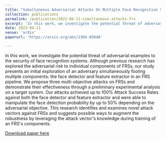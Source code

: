 ```yaml
---
title: "Simultaneous Adversarial Attacks On Multiple Face Recognition System Components"
collection: publications
permalink: /publication/2023-04-11-simultaneous-attacks-frs
excerpt: 'In this work, we investigate the potential threat of adversarial examples to the security of face recognition systems.'
date: 2023-04-11
venue: 'arXiv'
paperurl: 'https://arxiv.org/abs/2304.05048'

---
```

In this work, we investigate the potential threat of adversarial examples to the security of face recognition systems. Although previous research has explored the adversarial risk to individual components of FRSs, our study presents an initial exploration of an adversary simultaneously fooling multiple components: the face detector and feature extractor in an FRS pipeline. We propose three multi-objective attacks on FRSs and demonstrate their effectiveness through a preliminary experimental analysis on a target system. Our attacks achieved up to 100% Attack Success Rates against both the face detector and feature extractor and were able to manipulate the face detection probability by up to 50% depending on the adversarial objective. This research identifies and examines novel attack vectors against FRSs and suggests possible ways to augment the robustness by leveraging the attack vector's knowledge during training of an FRS's components.


[Download paper here]('https://arxiv.org/abs/2304.05048')
